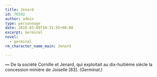```yaml
---
title: Jenard
id: 76592
author: admin
type: personnage
date: 2010-03-09T10:31:55+00:00
excerpt: Germinal
novel:
  - germinal
rm_character_name_main: Jenard

---
```

**—** De la société Cornille et Jenard, qui exploitait au dix-huitième siècle la concession minière de Joiselle [83]. _(Germinal.)_